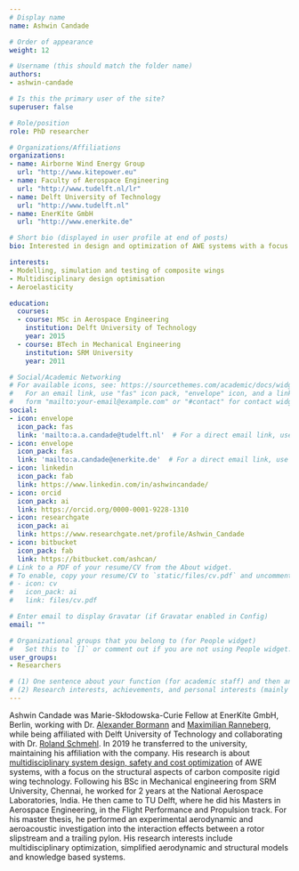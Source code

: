 ```yaml
---
# Display name
name: Ashwin Candade

# Order of appearance
weight: 12

# Username (this should match the folder name)
authors:
- ashwin-candade

# Is this the primary user of the site?
superuser: false

# Role/position
role: PhD researcher

# Organizations/Affiliations
organizations:
- name: Airborne Wind Energy Group
  url: "http://www.kitepower.eu"
- name: Faculty of Aerospace Engineering
  url: "http://www.tudelft.nl/lr"
- name: Delft University of Technology
  url: "http://www.tudelft.nl"
- name: EnerKíte GmbH
  url: "http://www.enerkite.de"

# Short bio (displayed in user profile at end of posts)
bio: Interested in design and optimization of AWE systems with a focus on composite structures.

interests:
- Modelling, simulation and testing of composite wings
- Multidisciplinary design optimisation
- Aeroelasticity

education:
  courses:
  - course: MSc in Aerospace Engineering
    institution: Delft University of Technology
    year: 2015
  - course: BTech in Mechanical Engineering
    institution: SRM University
    year: 2011

# Social/Academic Networking
# For available icons, see: https://sourcethemes.com/academic/docs/widgets/#icons
#   For an email link, use "fas" icon pack, "envelope" icon, and a link in the
#   form "mailto:your-email@example.com" or "#contact" for contact widget.
social:
- icon: envelope
  icon_pack: fas
  link: 'mailto:a.a.candade@tudelft.nl'  # For a direct email link, use "mailto:test@example.org".
- icon: envelope
  icon_pack: fas
  link: 'mailto:a.candade@enerkite.de'  # For a direct email link, use "mailto:test@example.org".
- icon: linkedin
  icon_pack: fab
  link: https://www.linkedin.com/in/ashwincandade/
- icon: orcid
  icon_pack: ai
  link: https://orcid.org/0000-0001-9228-1310
- icon: researchgate
  icon_pack: ai
  link: https://www.researchgate.net/profile/Ashwin_Candade
- icon: bitbucket
  icon_pack: fab
  link: https://bitbucket.com/ashcan/
# Link to a PDF of your resume/CV from the About widget.
# To enable, copy your resume/CV to `static/files/cv.pdf` and uncomment the lines below.  
# - icon: cv
#   icon_pack: ai
#   link: files/cv.pdf

# Enter email to display Gravatar (if Gravatar enabled in Config)
email: ""

# Organizational groups that you belong to (for People widget)
#   Set this to `[]` or comment out if you are not using People widget.  
user_groups:
- Researchers

# (1) One sentence about your function (for academic staff) and then another sentence about your role(s) within the training network
# (2) Research interests, achievements, and personal interests (mainly for researchers)
---
```

Ashwin Candade was Marie-Skłodowska-Curie Fellow at EnerKíte GmbH, Berlin, working with Dr. [Alexander Bormann](/authors/alexander-bormann/) and [Maximilian Ranneberg](/authors/maximilian-ranneberg/), while being affiliated with Delft University of Technology and collaborating with Dr. [Roland Schmehl](/authors/roland-schmehl/). In 2019 he transferred to the university, maintaining his affiliation with the company. His research is about [multidisciplinary system design, safety and cost optimization](/project/esr12/) of AWE systems, with a focus on the structural aspects of carbon composite rigid wing technology. Following his BSc in Mechanical engineering from SRM University, Chennai, he worked for 2 years at the National Aerospace Laboratories, India. He then came to TU Delft, where he did his Masters in Aerospace Engineering, in the Flight Performance and Propulsion track. For his master thesis, he performed an experimental aerodynamic and aeroacoustic investigation into the interaction effects between a rotor slipstream and a trailing pylon. His research interests include multidisciplinary optimization, simplified aerodynamic and structural models and knowledge based systems.
